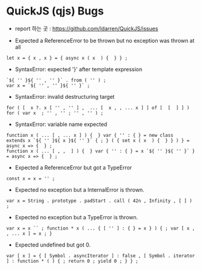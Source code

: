 # QuickJS (qjs) Bugs

- report 하는 곳 : https://github.com/ldarren/QuickJS/issues

- Expected a ReferenceError to be thrown but no exception was thrown at all
```
let x = { x , x } = { async x ( x  ) {  } } ;
```

- SyntaxError: expected '}' after template expression
```
`${ '' }${ '' , '' }` . from ( '' ) ;
var x = `${ '' , '' }${ '' }` ;
```

- SyntaxError: invalid destructuring target
```
for ( [  x ?. x [ '' , '' ] ,  ... [  x , , ... x ] ] of [  [  ] ] ) for ( var x  ; '' , '' ; '' , '' ) ;
```

- SyntaxError: variable name expected
```
function x ( ... [ , ... x ] ) {  } var { '' : { } = new class  extends x `${ '' }${ x }${ '' }` { ; } ( { set x ( x  ) {  } } ) } = async x => {  } ;
function x ( ... [ , ,  ] ) {  } var { '' : { } = x `${ '' }${ '' }` } = async x => {  } ;
```

- Expected a ReferenceError but got a TypeError
```
const x = x = '' ;
```

- Expected no exception but a InternalError is thrown.
```
var x = String . prototype . padStart . call ( 42n , Infinity , [ ] ) ;
```

- Expected no exception but a TypeError is thrown.
```
var x = x `` ; function * x ( ... { [ '' ] : { } = x } ) { ; var [ x , , ... x ] = x ; }
```

- Expected undefined but got 0.
```
var [ x ] = { [ Symbol . asyncIterator ] : false , [ Symbol . iterator ] : function * ( ) { ; return 0 ; yield 0 ; } } ;
```
